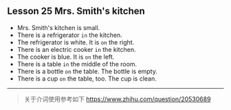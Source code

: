 ## Lesson 25 Mrs. Smith's kitchen

- Mrs. Smith's kitchen is small.
- There is a refrigerator `in` the kitchen.
- The refrigerator is white. It is `on` the right. 
- There is an electric cooker `in` the kitchen.
- The cooker is blue. It is `on` the left.
- There is a table `in` the middle of the room.
- There is a bottle `on` the table. The bottle is empty.
- There is a cup `on` the table, too. The cup is clean.

---

> 关于介词使用参考如下
https://www.zhihu.com/question/20530689